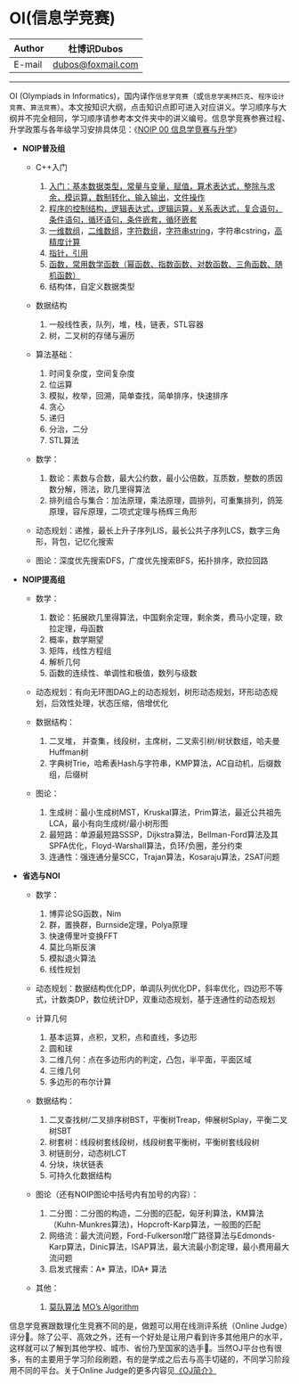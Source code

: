OI(信息学竞赛)
======

|Author|杜博识Dubos|
|---|---|
|E-mail|dubos@foxmail.com|

------  

OI (Olympiads in Informatics)，国内译作`信息学竞赛`（或`信息学奥林匹克`、`程序设计竞赛`、`算法竞赛`）。本文按知识大纲，点击知识点即可进入对应讲义。学习顺序与大纲并不完全相同，学习顺序请参考本文件夹中的讲义编号。信息学竞赛参赛过程、升学政策与各年级学习安排具体见：《[NOIP 00 信息学竞赛与升学](/NOIP%2000%20信息学竞赛与升学.md)》

* **NOIP普及组**  
	* C++入门
		1. [入门：基本数据类型，常量与变量，赋值，算术表达式，整除与求余，模运算，数制转化，输入输出][NOIP 01 a]，[文件操作][NOIP 01 b]
		3. [程序的控制结构，逻辑表达式，逻辑运算，关系表达式，复合语句，条件语句，循环语句，条件嵌套，循环嵌套][NOIP 02]
		4. [一维数组][NOIP 03 a]，[二维数组][NOIP 03 b]，[字符数组][NOIP 03 c]，[字符串string][NOIP 03 d]，字符串cstring，[高精度计算][NOIP 03 f]
		5. [指针，引用][NOIP 04]
		5. [函数，常用数学函数（幂函数、指数函数、对数函数、三角函数、随机函数）][NOIP 05 a]
		6. 结构体，自定义数据类型

	* 数据结构
		1. 一般线性表，队列，堆，栈，链表，STL容器
		2. 树，二叉树的存储与遍历
		
	* 算法基础：
		1. 时间复杂度，空间复杂度
		2. 位运算
		3. 模拟，枚举，回溯，简单查找，简单排序，快速排序
		4. 贪心
		5. 递归
		6. 分治，二分
		7. STL算法
	
	* 数学：
		1. 数论：素数与合数，最大公约数，最小公倍数，互质数，整数的质因数分解，筛法，欧几里得算法
		2. 排列组合与集合：加法原理，乘法原理，圆排列，可重集排列，鸽笼原理，容斥原理，二项式定理与杨辉三角形
	
	* 动态规划：递推，最长上升子序列LIS，最长公共子序列LCS，数字三角形，背包，记忆化搜索
		
	* 图论：深度优先搜索DFS，广度优先搜索BFS，拓扑排序，欧拉回路

* **NOIP提高组**  
 
	* 数学：
		1. 数论：拓展欧几里得算法，中国剩余定理，剩余类，费马小定理，欧拉定理，母函数
		2. 概率，数学期望
		3. 矩阵，线性方程组
		4. 解析几何
		5. 函数的连续性、单调性和极值，数列与级数
		
	* 动态规划：有向无环图DAG上的动态规划，树形动态规划，环形动态规划，后效性处理，状态压缩，倍增优化
	
	* 数据结构：
		1. 二叉堆， 并查集，线段树，主席树，二叉索引树/树状数组，哈夫曼Huffman树  
		2. 字典树Trie，哈希表Hash与字符串，KMP算法，AC自动机，后缀数组，后缀树  
	
	* 图论：
		1. 生成树：最小生成树MST，Kruskal算法，Prim算法，最近公共祖先LCA，最小有向生成树/最小树形图  
		2. 最短路：单源最短路SSSP，Dijkstra算法，Bellman-Ford算法及其SPFA优化，Floyd-Warshall算法，负环/负圈，差分约束   
		3. 连通性：强连通分量SCC，Trajan算法，Kosaraju算法，2SAT问题

* **省选与NOI**

	* 数学：
		1. 博弈论SG函数，Nim
		2. 群，置换群，Burnside定理，Polya原理
		3. 快速傅里叶变换FFT
		4. 莫比乌斯反演
		5. 模拟退火算法
		6. 线性规划
		
	* 动态规划：数据结构优化DP，单调队列优化DP，斜率优化，四边形不等式，计数类DP，数位统计DP，双重动态规划，基于连通性的动态规划
		
	* 计算几何
		1. 基本运算，点积，叉积，点和直线，多边形
		2. 圆和球
		3. 二维几何：点在多边形内的判定，凸包，半平面，平面区域
		4. 三维几何
		5. 多边形的布尔计算 
		
	* 数据结构：
		1. 二叉查找树/二叉排序树BST，平衡树Treap，伸展树Splay，平衡二叉树SBT
		2. 树套树：线段树套线段树，线段树套平衡树，平衡树套线段树  
		2. 树链剖分，动态树LCT  
		3. 分块，块状链表
		4. 可持久化数据结构
		
	* 图论（还有NOIP图论中括号内有加号的内容）：   
		1. 二分图：二分图的构造，二分图的匹配，匈牙利算法，KM算法（Kuhn-Munkres算法)，Hopcroft-Karp算法，一般图的匹配
		2. 网络流：最大流问题，Ford-Fulkerson增广路径算法与Edmonds-Karp算法，Dinic算法，ISAP算法，最大流最小割定理，最小费用最大流问题  
		3. 启发式搜索：A* 算法，IDA* 算法  
	* 其他：
		1. [莫队算法][莫] [MO’s Algorithm][MO]

信息学竞赛跟数理化生竞赛不同的是，做题可以用在线测评系统（Online Judge）评分:100:。除了公平、高效之外，还有一个好处是让用户看到许多其他用户的水平，这样就可以了解到其他学校、城市、省份乃至国家的选手:raising_hand:。当然OJ平台也有很多，有的主要用于学习阶段刷题，有的是学成之后去与高手切磋的，不同学习阶段用不同的平台。关于Online Judge的更多内容见[《OJ简介》](/NOIP%2000%20OJ简介.md)

[NOIP 01 a]:/NOIP%2001%20a%20C%2B%2B入门.cpp
[NOIP 01 b]:/NOIP%2001%20b%20文件.md
[NOIP 02]:/NOIP%2002%20程序的控制结构.cpp
[NOIP 03 a]:/NOIP%2003%20a%20一维数组.cpp
[NOIP 03 b]:/NOIP%2003%20b%20二维数组.cpp
[NOIP 03 c]:/NOIP%2003%20c%20字符数组.cpp
[NOIP 03 d]:/NOIP%2003%20d%20string字符串.cpp
[NOIP 03 f]:/NOIP%2003%20f%20高精度计算.cpp
[NOIP 04]:/NOIP%2004%20指针与引用.cpp
[NOIP 05 a]:/NOIP%2005%20a%20函数.cpp
[MO]:https://blog.anudeep2011.com/mos-algorithm/
[莫]:https://www.zhihu.com/question/27316467
